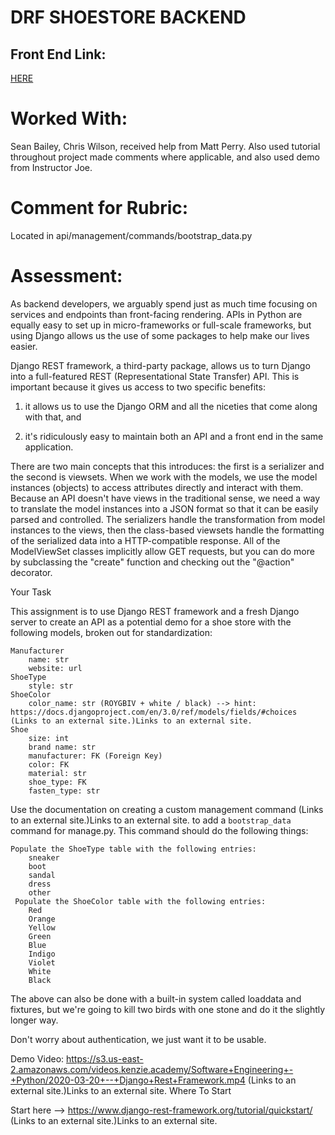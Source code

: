# DRF SHOESTORE BACKEND

## Front End Link:
[HERE](https://github.com/korenenyles/drf_shoestore_frontend)

# Worked With:
Sean Bailey, Chris Wilson, received help from Matt Perry. Also used tutorial throughout project 
made comments where applicable, and also used demo from Instructor Joe.

# Comment for Rubric:
Located in api/management/commands/bootstrap_data.py

# Assessment:

As backend developers, we arguably spend just as much time focusing on services and endpoints than front-facing rendering. APIs in Python are equally easy to set up in micro-frameworks or full-scale frameworks, but using Django allows us the use of some packages to help make our lives easier.

Django REST framework, a third-party package, allows us to turn Django into a full-featured REST (Representational State Transfer) API. This is important because it gives us access to two specific benefits:

1) it allows us to use the Django ORM and all the niceties that come along with that, and

2) it's ridiculously easy to maintain both an API and a front end in the same application.

There are two main concepts that this introduces: the first is a serializer and the second is viewsets. When we work with the models, we use the model instances (objects) to access attributes directly and interact with them. Because an API doesn't have views in the traditional sense, we need a way to translate the model instances into a JSON format so that it can be easily parsed and controlled. The serializers handle the transformation from model instances to the views, then the class-based viewsets handle the formatting of the serialized data into a HTTP-compatible response. All of the ModelViewSet classes implicitly allow GET requests, but you can do more by subclassing the "create" function and checking out the "@action" decorator.

 
Your Task

This assignment is to use Django REST framework and a fresh Django server to create an API as a potential demo for a shoe store with the following models, broken out for standardization:

    Manufacturer
        name: str
        website: url
    ShoeType
        style: str
    ShoeColor
        color_name: str (ROYGBIV + white / black) --> hint: https://docs.djangoproject.com/en/3.0/ref/models/fields/#choices (Links to an external site.)Links to an external site.
    Shoe
        size: int
        brand name: str
        manufacturer: FK (Foreign Key)
        color: FK
        material: str
        shoe_type: FK
        fasten_type: str

Use the documentation on creating a custom management command (Links to an external site.)Links to an external site. to add a `bootstrap_data` command for manage.py. This command should do the following things:

    Populate the ShoeType table with the following entries:
        sneaker
        boot
        sandal
        dress
        other
     Populate the ShoeColor table with the following entries:
        Red
        Orange
        Yellow
        Green
        Blue
        Indigo
        Violet
        White
        Black

The above can also be done with a built-in system called loaddata and fixtures, but we're going to kill two birds with one stone and do it the slightly longer way.

Don't worry about authentication, we just want it to be usable.

Demo Video: https://s3.us-east-2.amazonaws.com/videos.kenzie.academy/Software+Engineering+-+Python/2020-03-20+--+Django+Rest+Framework.mp4 (Links to an external site.)Links to an external site.
Where To Start

Start here --> https://www.django-rest-framework.org/tutorial/quickstart/ (Links to an external site.)Links to an external site.
